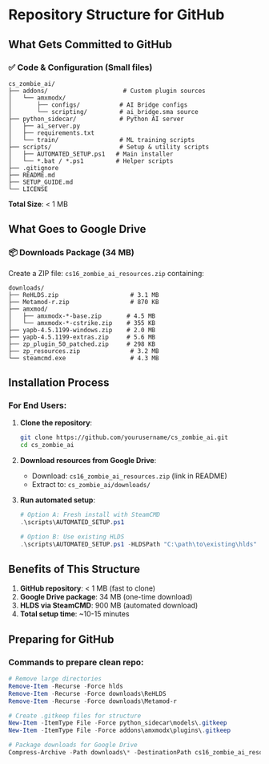 # Repository Structure for GitHub

## What Gets Committed to GitHub

### ✅ Code & Configuration (Small files)
```
cs_zombie_ai/
├── addons/                     # Custom plugin sources
│   └── amxmodx/
│       ├── configs/           # AI Bridge configs
│       └── scripting/         # ai_bridge.sma source
├── python_sidecar/            # Python AI server
│   ├── ai_server.py
│   ├── requirements.txt
│   └── train/                 # ML training scripts
├── scripts/                   # Setup & utility scripts
│   ├── AUTOMATED_SETUP.ps1   # Main installer
│   └── *.bat / *.ps1         # Helper scripts
├── .gitignore
├── README.md
├── SETUP_GUIDE.md
└── LICENSE
```

**Total Size**: < 1 MB

## What Goes to Google Drive

### 📦 Downloads Package (34 MB)
Create a ZIP file: `cs16_zombie_ai_resources.zip` containing:

```
downloads/
├── ReHLDS.zip                    # 3.1 MB
├── Metamod-r.zip                 # 870 KB
├── amxmod/
│   ├── amxmodx-*-base.zip       # 4.5 MB
│   └── amxmodx-*-cstrike.zip    # 355 KB
├── yapb-4.5.1199-windows.zip    # 2.0 MB
├── yapb-4.5.1199-extras.zip     # 5.6 MB
├── zp_plugin_50_patched.zip     # 298 KB
├── zp_resources.zip              # 3.2 MB
└── steamcmd.exe                  # 4.3 MB
```

## Installation Process

### For End Users:

1. **Clone the repository**:
   ```bash
   git clone https://github.com/yourusername/cs_zombie_ai.git
   cd cs_zombie_ai
   ```

2. **Download resources from Google Drive**:
   - Download: `cs16_zombie_ai_resources.zip` (link in README)
   - Extract to: `cs_zombie_ai/downloads/`

3. **Run automated setup**:
   ```powershell
   # Option A: Fresh install with SteamCMD
   .\scripts\AUTOMATED_SETUP.ps1

   # Option B: Use existing HLDS
   .\scripts\AUTOMATED_SETUP.ps1 -HLDSPath "C:\path\to\existing\hlds"
   ```

## Benefits of This Structure

1. **GitHub repository**: < 1 MB (fast to clone)
2. **Google Drive package**: 34 MB (one-time download)
3. **HLDS via SteamCMD**: 900 MB (automated download)
4. **Total setup time**: ~10-15 minutes

## Preparing for GitHub

### Commands to prepare clean repo:

```powershell
# Remove large directories
Remove-Item -Recurse -Force hlds
Remove-Item -Recurse -Force downloads\ReHLDS
Remove-Item -Recurse -Force downloads\Metamod-r

# Create .gitkeep files for structure
New-Item -ItemType File -Force python_sidecar\models\.gitkeep
New-Item -ItemType File -Force addons\amxmodx\plugins\.gitkeep

# Package downloads for Google Drive
Compress-Archive -Path downloads\* -DestinationPath cs16_zombie_ai_resources.zip
```